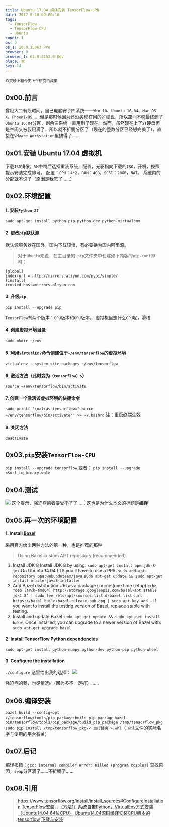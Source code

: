 ```yaml
---
title: Ubuntu 17.04 编译安装 TensorFlow-CPU
date: 2017-8-18 09:09:18
tags:
  - TensorFlow
  - TensorFlow-CPU
  - Ubuntu
count: 1
os: 0
os_1: 10.0.15063 Pro
browser: 0
browser_1: 61.0.3153.0 Dev
place: 家
key: 14
---
```

    昨天晚上和今天上午研究的成果
<!-- more -->
## 0x00.前言
曾经大二有段时间，自己电脑安了四系统——`Win 10`、`Ubuntu 16.04`、`Mac OS X`、`PhoenixOS`……但是那时候因为还没买现在用的`2T`硬盘，所以空间不够最终删了`Ubuntu 16.04`分区，剩余三系统一直用到了现在。然而，虽然现在上了`2T`硬盘但是空间又被我用满了，所以就不折腾分区了（现在的整数分区已经够完美了），直接在`VMware Workstation`里搞得了……

## 0x01.安装 Ubuntu 17.04 虚拟机
下载`ISO`镜像，`VM`中稍后选择重装系统，配置，光驱指向下载的`ISO`，开机，按照提示安装完成即可。
配置：`CPU`：`4*2`，`RAM`：`4GB`，`SCSI`：`20GB`，`NAT`。
系统内的分配就不说了（原因是我忘了……）

## 0x02.环境配置
#### 1. 安装`Python 27`
`sudo apt-get install python-pip python-dev python-virtualenv`
#### 2. 更改`pip`默认源
默认源服务器在国外，国内下载较慢，有必要换为国内阿里源。
> 对于`Ubuntu`来说，在主目录的`.pip`文件夹中创建如下内容的`pip.conf`即可：
```
[global]  
index-url = http://mirrors.aliyun.com/pypi/simple/
[install]  
trusted-host=mirrors.aliyun.com
```
#### 3. 升级`pip`
``` python
pip install --upgrade pip
```
`TensorFlow`有两个版本：`CPU`版本和`GPU`版本。
虚拟机里想什么`GPU`呢，滑稽
#### 4. 创建虚拟环境目录
`sudo mkdir ~/env`
#### 5. 利用`VirtualEnv`命令创建位于`~/env/tensorflow`的虚拟环境
`virtualenv --system-site-packages ~/env/tensorflow`
#### 6. 激活方法（此时变为`（tensorflow）$`）
`source ~/env/tensorflow/bin/activate`
#### 7. 创建一个激活该虚拟环境的快捷命令
`sudo printf '\nalias tensorflow="source ~/env/tensorflow/bin/activate"' >> ~/.bashrc`
注：重启终端生效
#### 8. 关闭方法
`deactivate`

## 0x03.`pip`安装`TensorFlow-CPU`
`pip install --upgrade tensorflow`
或者：
`pip install --upgrade <$url_to_binary.whl>`

## 0x04.测试
![](https://i1.yuangezhizao.cn/Win-10/20170818094435.jpg!webp)
这个提示，强迫症患者要受不了了……
这也是为什么本文的标题是**编译**

## 0x05.再一次的环境配置
#### 1. Install [Bazel](https://docs.bazel.build/versions/master/install.html)
采用官方给出两种方法的第一种，也是推荐的那种
> Using Bazel custom APT repository (recommended)
1. Install JDK 8
Install JDK 8 by using:
`sudo apt-get install openjdk-8-jdk`
On Ubuntu 14.04 LTS you'll have to use a PPA:
`sudo add-apt-repository ppa:webupd8team/java`
`sudo apt-get update && sudo apt-get install oracle-java8-installer`
2. Add Bazel distribution URI as a package source (one time setup)
`echo "deb [arch=amd64] http://storage.googleapis.com/bazel-apt stable jdk1.8" | sudo tee /etc/apt/sources.list.d/bazel.list`
`curl https://bazel.build/bazel-release.pub.gpg | sudo apt-key add -`
If you want to install the testing version of Bazel, replace stable with testing.
3. Install and update Bazel
`sudo apt-get update && sudo apt-get install bazel`
Once installed, you can upgrade to a newer version of Bazel with:
`sudo apt-get upgrade bazel`

#### 2. Install TensorFlow Python dependencies
`sudo apt-get install python-numpy python-dev python-pip python-wheel`
#### 3. Configure the installation
`./configure`
这里给出我的选择：
![](https://i1.yuangezhizao.cn/Win-10/20170818095912.jpg!webp)

强迫症的我，也尽量选`N`（因为多不一定好）……

## 0x06.编译安装
`bazel build --config=opt //tensorflow/tools/pip_package:build_pip_package`
`bazel-bin/tensorflow/tools/pip_package/build_pip_package /tmp/tensorflow_pkg`
`sudo pip install /tmp/tensorflow_pkg/< 自行替换 >.whl`（`.whl`文件的实际名字与使用的平台有关）

## 0x07.后记
编译报错：`gcc: internal compiler error: Killed (program cc1plus)`
查找原因，`swap`分区满了……不折腾了……

## 0x08.引用
> https://www.tensorflow.org/install/install_sources#ConfigureInstallation
[TensorFlow安装--（方法1）系统自带Python，VirtualEnv方式安装（Ubuntu14.04 64位CPU）](https://web.archive.org/web/20190905065208/https://blog.csdn.net/lwplwf/article/details/54881836)
[Ubuntu14.04源码编译安装CPU版本的tensorflow](https://web.archive.org/web/20190905065316/https://blog.csdn.net/banana1006034246/article/details/70789307)
[下载与安装](https://web.archive.org/web/20190905065415/http://wiki.jikexueyuan.com/project/tensorflow-zh/get_started/os_setup.html)
